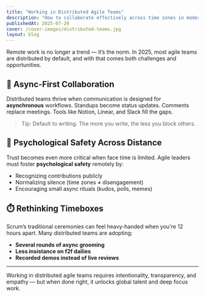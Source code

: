 ```yaml
---
title: "Working in Distributed Agile Teams"
description: "How to collaborate effectively across time zones in modern agile environments."
publishedAt: 2025-07-20
cover: /cover-images/distributed-teams.jpg
layout: blog
---
```


Remote work is no longer a trend — it’s the norm. In 2025, most agile teams are distributed by default, and with that comes both challenges and opportunities.

## 🤝 Async-First Collaboration

Distributed teams thrive when communication is designed for **asynchronous** workflows. Standups become status updates. Comments replace meetings. Tools like Notion, Linear, and Slack fill the gaps.

> Tip: Default to writing. The more you write, the less you block others.

## 🧠 Psychological Safety Across Distance

Trust becomes even more critical when face time is limited. Agile leaders must foster **psychological safety** remotely by:
- Recognizing contributions publicly
- Normalizing silence (time zones ≠ disengagement)
- Encouraging small async rituals (kudos, polls, memes)

## ⏱️ Rethinking Timeboxes

Scrum’s traditional ceremonies can feel heavy-handed when you're 12 hours apart. Many distributed teams are adopting:
- **Several rounds of async grooming**
- **Less insistance on f2f dailies**
- **Recorded demos instead of live reviews**

---

Working in distributed agile teams requires intentionality, transparency, and empathy — but when done right, it unlocks global talent and deep focus work.
